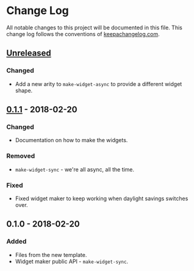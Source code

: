 # Change Log
All notable changes to this project will be documented in this file. This change log follows the conventions of [keepachangelog.com](http://keepachangelog.com/).

## [Unreleased]
### Changed
- Add a new arity to `make-widget-async` to provide a different widget shape.

## [0.1.1] - 2018-02-20
### Changed
- Documentation on how to make the widgets.

### Removed
- `make-widget-sync` - we're all async, all the time.

### Fixed
- Fixed widget maker to keep working when daylight savings switches over.

## 0.1.0 - 2018-02-20
### Added
- Files from the new template.
- Widget maker public API - `make-widget-sync`.

[Unreleased]: https://github.com/your-name/bond_calculator_app/compare/0.1.1...HEAD
[0.1.1]: https://github.com/your-name/bond_calculator_app/compare/0.1.0...0.1.1

